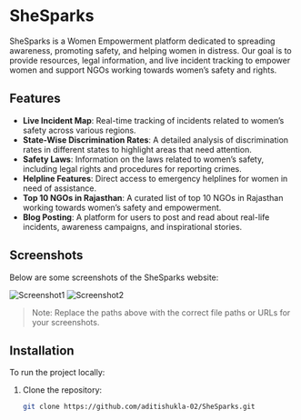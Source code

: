 # SheSparks

SheSparks is a Women Empowerment platform dedicated to spreading awareness, promoting safety, and helping women in distress. Our goal is to provide resources, legal information, and live incident tracking to empower women and support NGOs working towards women’s safety and rights.

## Features

- **Live Incident Map**: Real-time tracking of incidents related to women’s safety across various regions.
- **State-Wise Discrimination Rates**: A detailed analysis of discrimination rates in different states to highlight areas that need attention.
- **Safety Laws**: Information on the laws related to women’s safety, including legal rights and procedures for reporting crimes.
- **Helpline Features**: Direct access to emergency helplines for women in need of assistance.
- **Top 10 NGOs in Rajasthan**: A curated list of top 10 NGOs in Rajasthan working towards women’s safety and empowerment.
- **Blog Posting**: A platform for users to post and read about real-life incidents, awareness campaigns, and inspirational stories.

## Screenshots

Below are some screenshots of the SheSparks website:

![Screenshot1](C:\Users\Lenovo\Pictures\Screenshots)
![Screenshot2](C:\Users\Lenovo\Pictures\Screenshots)

> Note: Replace the paths above with the correct file paths or URLs for your screenshots.

## Installation

To run the project locally:

1. Clone the repository:
   ```bash
   git clone https://github.com/aditishukla-02/SheSparks.git




